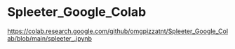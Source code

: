 # Spleeter_Google_Colab
https://colab.research.google.com/github/omgpizzatnt/Spleeter_Google_Colab/blob/main/spleeter_.ipynb
